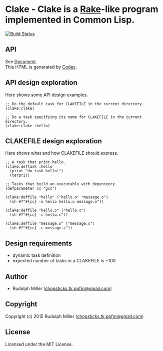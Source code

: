 # Clake - Clake is a [Rake](https://github.com/ruby/rake)-like program implemented in Common Lisp.
[![Build Status](https://circleci.com/gh/Rudolph-Miller/clake.svg?style=shield)](https://circleci.com/gh/Rudolph-Miller/clake)

## API

See [Document](https://rudolph-miller.github.io/clake/overview.html).  
This HTML is generated by [Codex](https://github.com/CommonDoc/codex).


## API design exploration

Here shows some API design examples.

    ;; Do the default task for CLAKEFILE in the current directory.
    (clake:clake)
    
    ;; Do a task specifying its name for CLAKEFILE in the current directory.
    (clake:clake :hello)

## CLAKEFILE design exploration

Here shows what and how CLAKEFILE should express.

    ;; A task that print hello.
    (clake:deftask :hello
      (print "do task hello!")
      (terpri))

    ;; Tasks that build an executable with depencency.
    (defparameter cc "gcc")

    (clake:deffile "hello" ("hello.o" "message.o")
      (sh #?"#{cc} -o hello hello.o message.o"))

    (clake:deffile "hello.o" ("hello.c")
      (sh #?"#{cc} -c hello.c"))

    (clake:deffile "message.o" ("message.c")
      (sh #?"#{cc} -c message.c"))

## Design requirements
- dynamic task definition
- expected number of tasks in a CLAKEFILE is ~100

## Author

* Rudolph Miller (chopsticks.tk.ppfm@gmail.com)

## Copyright

Copyright (c) 2015 Rudolph Miller (chopsticks.tk.ppfm@gmail.com)

## License

Licensed under the MIT License.
